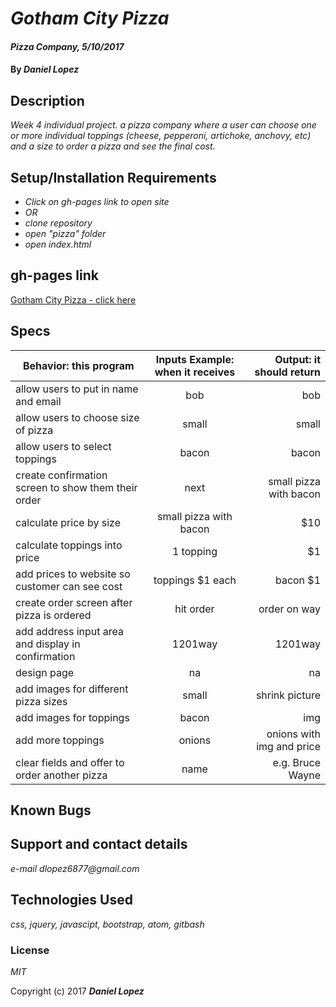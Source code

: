 # _Gotham City Pizza_

#### _Pizza Company, 5/10/2017_

#### By _**Daniel Lopez**_

## Description

_Week 4 individual project. a pizza company where a user can choose one or more individual toppings (cheese, pepperoni, artichoke, anchovy, etc) and a size to order a pizza and see the final cost._

## Setup/Installation Requirements

* _Click on gh-pages link to open site_
* _OR_
* _clone repository_
* _open "pizza" folder_
* _open index.html_

## gh-pages link
[Gotham City Pizza - click here](http://rawgit.com/dlopez6877/pizza/master/index.html)

## Specs
| Behavior: this program | Inputs Example: when it receives | Output: it should return|
|------------------|:-------------:|------:|
|allow users to put in name and email|bob|bob|
|allow users to choose size of pizza|small|small|
|allow users to select toppings|bacon|bacon|
|create confirmation screen to show them their order|next|small pizza with bacon|
|calculate price by size|small pizza with bacon|$10|
|calculate toppings into price|1 topping|$1|
|add prices to website so customer can see cost|toppings $1 each|bacon $1|
|create order screen after pizza is ordered|hit order|order on way|
|add address input area and display in confirmation|1201way|1201way|
|design page|na|na|
|add images for different pizza sizes|small|shrink picture|
|add images for toppings|bacon|img|
|add more toppings|onions|onions with img and price|
|clear fields and offer to order another pizza|name|e.g. Bruce Wayne|

## Known Bugs


## Support and contact details

_e-mail dlopez6877@gmail.com_

## Technologies Used

_css, jquery, javascipt, bootstrap, atom, gitbash_

### License

*MIT*

Copyright (c) 2017 **_Daniel Lopez_**
